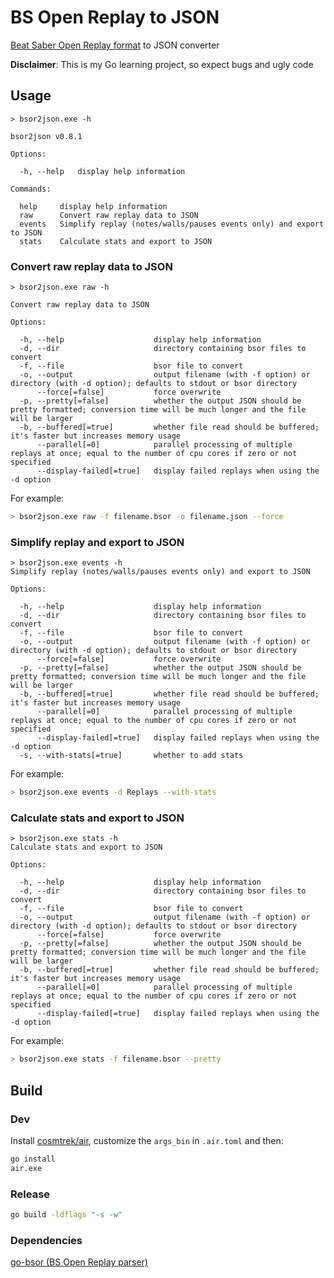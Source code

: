 # BS Open Replay to JSON

[Beat Saber Open Replay format](https://github.com/BeatLeader/BS-Open-Replay) to JSON converter

**Disclaimer**: This is my Go learning project, so expect bugs and ugly code

## Usage

```
> bsor2json.exe -h

bsor2json v0.8.1

Options:

  -h, --help   display help information

Commands:

  help     display help information
  raw      Convert raw replay data to JSON
  events   Simplify replay (notes/walls/pauses events only) and export to JSON
  stats    Calculate stats and export to JSON
```

### Convert raw replay data to JSON

```
> bsor2json.exe raw -h
  
Convert raw replay data to JSON

Options:

  -h, --help                    display help information
  -d, --dir                     directory containing bsor files to convert
  -f, --file                    bsor file to convert
  -o, --output                  output filename (with -f option) or directory (with -d option); defaults to stdout or bsor directory
      --force[=false]           force overwrite
  -p, --pretty[=false]          whether the output JSON should be pretty formatted; conversion time will be much longer and the file will be larger
  -b, --buffered[=true]         whether file read should be buffered; it's faster but increases memory usage
      --parallel[=0]            parallel processing of multiple replays at once; equal to the number of cpu cores if zero or not specified 
      --display-failed[=true]   display failed replays when using the -d option
```

For example:

```sh
> bsor2json.exe raw -f filename.bsor -o filename.json --force
```

### Simplify replay and export to JSON 

```
> bsor2json.exe events -h
Simplify replay (notes/walls/pauses events only) and export to JSON

Options:

  -h, --help                    display help information
  -d, --dir                     directory containing bsor files to convert
  -f, --file                    bsor file to convert
  -o, --output                  output filename (with -f option) or directory (with -d option); defaults to stdout or bsor directory
      --force[=false]           force overwrite
  -p, --pretty[=false]          whether the output JSON should be pretty formatted; conversion time will be much longer and the file will be larger
  -b, --buffered[=true]         whether file read should be buffered; it's faster but increases memory usage
      --parallel[=0]            parallel processing of multiple replays at once; equal to the number of cpu cores if zero or not specified
      --display-failed[=true]   display failed replays when using the -d option
  -s, --with-stats[=true]       whether to add stats
```

For example:

```sh
> bsor2json.exe events -d Replays --with-stats
```

### Calculate stats and export to JSON

```
> bsor2json.exe stats -h
Calculate stats and export to JSON

Options:

  -h, --help                    display help information
  -d, --dir                     directory containing bsor files to convert
  -f, --file                    bsor file to convert
  -o, --output                  output filename (with -f option) or directory (with -d option); defaults to stdout or bsor directory
      --force[=false]           force overwrite
  -p, --pretty[=false]          whether the output JSON should be pretty formatted; conversion time will be much longer and the file will be larger
  -b, --buffered[=true]         whether file read should be buffered; it's faster but increases memory usage
      --parallel[=0]            parallel processing of multiple replays at once; equal to the number of cpu cores if zero or not specified 
      --display-failed[=true]   display failed replays when using the -d option
```

For example:

```sh
> bsor2json.exe stats -f filename.bsor --pretty
```

## Build

### Dev

Install [cosmtrek/air](https://github.com/cosmtrek/air), customize the ``args_bin`` in ``.air.toml`` and then:

```sh
go install
air.exe
```

### Release

```sh
go build -ldflags "-s -w"
```

### Dependencies

[go-bsor (BS Open Replay parser)](https://github.com/motzel/go-bsor)
